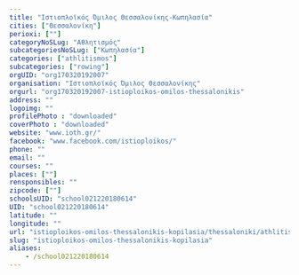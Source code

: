 ```yaml
---
title: "Ιστιοπλοϊκός Όμιλος Θεσσαλονίκης-Κωπηλασία"
cities: ["Θεσσαλονίκη"]
perioxi: [""]
categoryNoSLug: "Αθλητισμός"
subcategoriesNoSLug: ["Κωπηλασία"]
categories: ["athlitismos"]
subcategories: ["rowing"]
orgUID: "org170320192007"
organisation: "Ιστιοπλοϊκός Όμιλος Θεσσαλονίκης"
orgurl: "org170320192007-istioploikos-omilos-thessalonikis"
address: ""
logoimg: ""
profilePhoto : "downloaded"
coverPhoto : "downloaded"
website: "www.ioth.gr/"
facebook: "www.facebook.com/istioploikos/"
phone: ""
email: ""
courses: ""
places: [""]
rensponsibles: ""
zipcode: [""]
schoolsUID: "school021220180614"
UID: "school021220180614"
latitude: ""
longitude: ""
url: "istioploikos-omilos-thessalonikis-kopilasia/thessaloniki/athlitismos/rowing"
slug: "istioploikos-omilos-thessalonikis-kopilasia"
aliases:
    - /school021220180614
---
```






